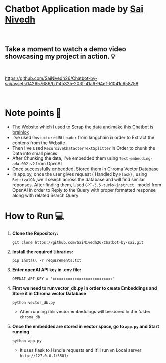 # Chatbot Application made by [Sai Nivedh](https://www.linkedin.com/in/sainivedhai/)
<br>

## Take a moment to watch a demo video showcasing my project in action. 💡
<br>
 

https://github.com/SaiNivedh26/Chatbot-by-sai/assets/142657686/bd14b325-203f-41a9-94ef-51041c658758


 <br>

 # Note points 📝

* The Website which I used to Scrap the data and make this Chatbot is [brainlox](https://brainlox.com/courses/category/technical)
* I've used `UnstucturedURLLoader` from langchain in order to Extract the contens from the Website
* Then I've used `RecursiveChatacterTextSplitter` in Order to chunk the Data into small pieces
* After Chunking the data, I've embedded them using `Text-embedding-ada-002-v2` from OpenAI
* Once successfully embedded, Stored them in Chroma Vector Database
* In app.py, once the user gives request ( Handled by `Flask`) , using `RetrivalQA` ,we'll search across the database and will find similar reponses. After finding them, Used `GPT-3.5-turbo-instruct
` model from OpenAI in order to Reply to the Query with proper formatted response along with related Search Query
 
# How to Run 💻

1. **Clone the Repository:**
   ```
   git clone https://github.com/SaiNivedh26/Chatbot-by-sai.git
   ```

     
2. **Install the required Libraries:**
   ```
   pip install -r requirements.txt
   ```
3. **Enter openAI API key in .env file:**
   ```
   OPENAI_API_KEY = 'xxxxxxxxxxxxxxxxxxxxxxxxxxx'
   ```
   
3. **First we need to run vector_db.py in order to create Embeddings and Store it in Chroma vector Database**
   ```
   python vector_db.py
   ```
   - After running this vector embeddings will be stored in the folder `chroma_db`

4. **Once the embedded are stored in vector space, go to `app.py` and Start running**
   ```
   python app.py
   ```
   - It uses flask to Handle requests and It'll run on Local server `http://127.0.0.1:5501/`
